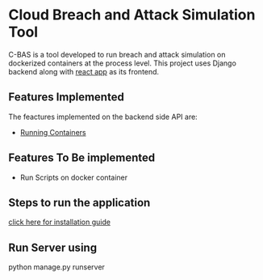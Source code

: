 # Cloud Breach and Attack Simulation Tool

C-BAS is a tool developed to run breach and attack simulation on dockerized containers at the process level. This project uses Django backend along with [react app](https://github.com/WaleedK2000/C-BAS_frontend) as its frontend.

## Features Implemented

The feactures implemented on the backend side API are:

- [Running Containers](/docs/api/running_container.md)

## Features To Be implemented

- Run Scripts on docker container

## Steps to run the application

[click here for installation guide](docs/installation_guide.md)

## Run Server using

python manage.py runserver
